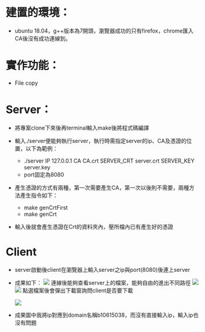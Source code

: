 # 建置的環境：
* ubuntu 18.04，g++版本為7開頭，瀏覽器成功的只有firefox，chrome匯入CA後沒有成功連線到。
# 實作功能：
* File copy
# Server：
* 將專案clone下來後再terminal輸入make後將程式碼編譯
* 輸入./server便能夠執行server，執行時需指定server的ip、CA及憑證的位置，以下為範例：
    * ./server IP 127.0.0.1 CA CA.crt SERVER_CRT server.crt SERVER_KEY server.key
    * port固定為8080
    
* 產生憑證的方式有兩種，第一次需要產生CA，第一次以後則不需要，兩種方法產生指令如下：
    * make genCrtFirst
    * make genCrt
* 輸入後就會產生憑證在Crt的資料夾內，壓所檔內已有產生好的憑證
# Client
* server啟動後client在瀏覽器上輸入server之ip與port(8080)後連上server
* 成果如下：
![](https://i.imgur.com/Ch2T03c.png)
連線後能夠查看server上的檔案，能夠自由的進出不同路徑
![](https://i.imgur.com/cjEXYEP.png)
![](https://i.imgur.com/VLGwoX8.png)
點選檔案後會彈出下載窗詢問client是否要下載

    ![](https://i.imgur.com/o78yynZ.png)

* 成果圖中我將ip對應到domain名稱b10615038，而沒有直接輸入ip，輸入ip也沒有問題